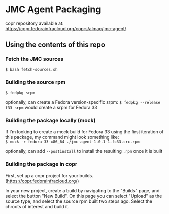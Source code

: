 # JMC Agent Packaging

copr repository available at: https://copr.fedorainfracloud.org/coprs/almac/jmc-agent/

## Using the contents of this repo

### Fetch the JMC sources
`$ bash fetch-sources.sh`

### Building the source rpm
`$ fedpkg srpm`

optionally, can create a Fedora version-specific srpm:
`$ fedpkg --release f33 srpm` would create a srpm for Fedora 33

### Building the package locally (mock)
If I'm looking to create a mock build for Fedora 33 using the first iteration of this package, my command might look something like:</br>
`$ mock -r fedora-33-x86_64 ./jmc-agent-1.0.1-1.fc33.src.rpm`

optionally, can add `--postinstall` to install the resulting `.rpm` once it is built

### Building the package in copr
First, set up a copr project for your builds. (https://copr.fedorainfracloud.org/)</br>

In your new project, create a build by navigating to the "Builds" page, and select the button "New Build". On this page you can select "Upload" as the source type, and select the source rpm built two steps ago. Select the chroots of interest and build it.</br>
